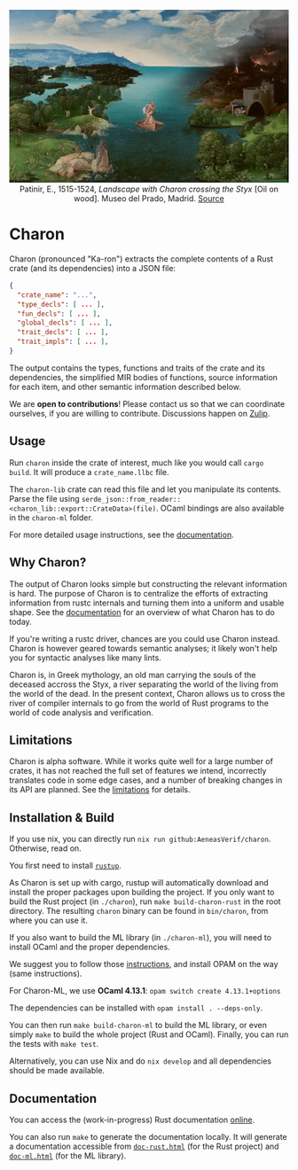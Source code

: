 <p><div style="text-align: center">
<img src="static/Charon.jpg"
     alt="Landscape with Charon crossing the Styx" title="Landscape with Charon crossing the Styx"
     style=""/>
<figcaption>
Patinir, E., 1515-1524, <i>Landscape with Charon crossing the Styx</i> [Oil on wood].
Museo del Prado, Madrid.
<a href="https://en.wikipedia.org/wiki/Landscape_with_Charon_Crossing_the_Styx">Source</a>
</figcaption>
</div></p>

# Charon

Charon (pronounced "Ka-ron") extracts the complete contents of a Rust crate (and its dependencies) into a JSON file:

```json
{
  "crate_name": "...",
  "type_decls": [ ... ],
  "fun_decls": [ ... ],
  "global_decls": [ ... ],
  "trait_decls": [ ... ],
  "trait_impls": [ ... ],
}
```

The output contains the types, functions and traits of the crate and its dependencies, the
simplified MIR bodies of functions, source information for each item, and other semantic information described below.

We are **open to contributions**! Please contact us so that we can coordinate ourselves, if you are
willing to contribute. Discussions happen on [Zulip](https://aeneas-verif.zulipchat.com/).

## Usage

Run `charon` inside the crate of interest, much like you would call `cargo build`. It will produce
a `crate_name.llbc` file.

The `charon-lib` crate can read this file and let you manipulate its contents. Parse the file using
`serde_json::from_reader::<charon_lib::export::CrateData>(file)`. OCaml bindings are also available
in the `charon-ml` folder.

For more detailed usage instructions, see the [documentation](./docs/usage.md).

## Why Charon?

The output of Charon looks simple but constructing the relevant information is hard. The purpose of
Charon is to centralize the efforts of extracting information from rustc internals and turning them
into a uniform and usable shape. See the [documentation](./docs/what_charon_does_for_you.md) for an overview of what
Charon has to do today.

If you're writing a rustc driver, chances are you could use Charon instead. Charon is however geared
towards semantic analyses; it likely won't help you for syntactic analyses like many lints.

Charon is, in Greek mythology, an old man carrying the souls of the deceased accross the Styx,
a river separating the world of the living from the world of the dead. In the present context,
Charon allows us to cross the river of compiler internals to go from the world of Rust programs to
the world of code analysis and verification.

## Limitations

Charon is alpha software. While it works quite well for a large number of crates, it has not reached
the full set of features we intend, incorrectly translates code in some edge cases, and a number of
breaking changes in its API are planned. See the [limitations](./docs/limitations.md) for details.

## Installation & Build

If you use nix, you can directly run `nix run github:AeneasVerif/charon`. Otherwise, read on.

You first need to install [`rustup`](https://www.rust-lang.org/tools/install).

As Charon is set up with cargo, rustup will automatically download and install the proper packages
upon building the project. If you only want to build the Rust project (in `./charon`), run `make
build-charon-rust` in the root directory. The resulting `charon` binary can be found in `bin/charon`,
from where you can use it.

If you also want to build the ML library (in `./charon-ml`), you will need to
install OCaml and the proper dependencies.

We suggest you to follow those [instructions](https://ocaml.org/docs/install.html),
and install OPAM on the way (same instructions).

For Charon-ML, we use **OCaml 4.13.1**: `opam switch create 4.13.1+options`

The dependencies can be installed with `opam install . --deps-only`.

You can then run `make build-charon-ml` to build the ML library, or even simply
`make` to build the whole project (Rust and OCaml). Finally, you can run the
tests with `make test`.

Alternatively, you can use Nix and do `nix develop` and all dependencies should be made available.

## Documentation

You can access the (work-in-progress) Rust documentation
[online](https://aeneasverif.github.io/charon/charon_lib/index.html).

You can also run `make` to generate the documentation locally.
It will generate a documentation accessible from
[`doc-rust.html`](./doc-rust.html) (for the Rust project) and
[`doc-ml.html`](./doc-ml.html) (for the ML library).
